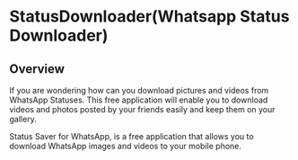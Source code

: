 # StatusDownloader(Whatsapp Status Downloader)

Overview
---
If you are wondering how can you download pictures and videos from WhatsApp Statuses. This free application will enable you to download videos and photos posted by your friends easily and keep them on your gallery.

Status Saver for WhatsApp, is a free application that allows you to download WhatsApp images and videos to your mobile phone.
